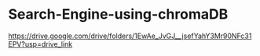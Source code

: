 # Search-Engine-using-chromaDB

https://drive.google.com/drive/folders/1EwAe_JvGJ__jsefYahY3Mr90NFc31EPV?usp=drive_link
